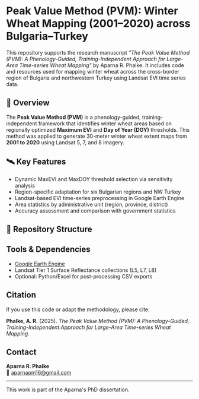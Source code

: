 # Peak Value Method (PVM): Winter Wheat Mapping (2001–2020) across Bulgaria–Turkey

This repository supports the research manuscript _"The Peak Value Method (PVM): A Phenology-Guided, Training-Independent Approach for Large-Area Time-series Wheat Mapping"_ by Aparna R. Phalke. It includes code and resources used for mapping winter wheat across the cross-border region of Bulgaria and northwestern Turkey using Landsat EVI time series data.

## 📌 Overview

The **Peak Value Method (PVM)** is a phenology-guided, training-independent framework that identifies winter wheat areas based on regionally optimized **Maximum EVI** and **Day of Year (DOY)** thresholds. This method was applied to generate 30-meter winter wheat extent maps from **2001 to 2020** using Landsat 5, 7, and 8 imagery.

## 🛰️ Key Features

- Dynamic MaxEVI and MaxDOY threshold selection via sensitivity analysis  
- Region-specific adaptation for six Bulgarian regions and NW Turkey  
- Landsat-based EVI time-series preprocessing in Google Earth Engine  
- Area statistics by administrative unit (region, province, district)  
- Accuracy assessment and comparison with government statistics  

## 📂 Repository Structure


## Tools & Dependencies

- [Google Earth Engine](https://earthengine.google.com/)
- Landsat Tier 1 Surface Reflectance collections (L5, L7, L8)
- Optional: Python/Excel for post-processing CSV exports

## Citation

If you use this code or adapt the methodology, please cite:

**Phalke, A. R.** (2025). _The Peak Value Method (PVM): A Phenology-Guided, Training-Independent Approach for Large-Area Time-series Wheat Mapping_.

## Contact

**Aparna R. Phalke**  
📧 aparnapm16@gmail.com  


---

This work is part of the Aparna's PhD dissertation.
